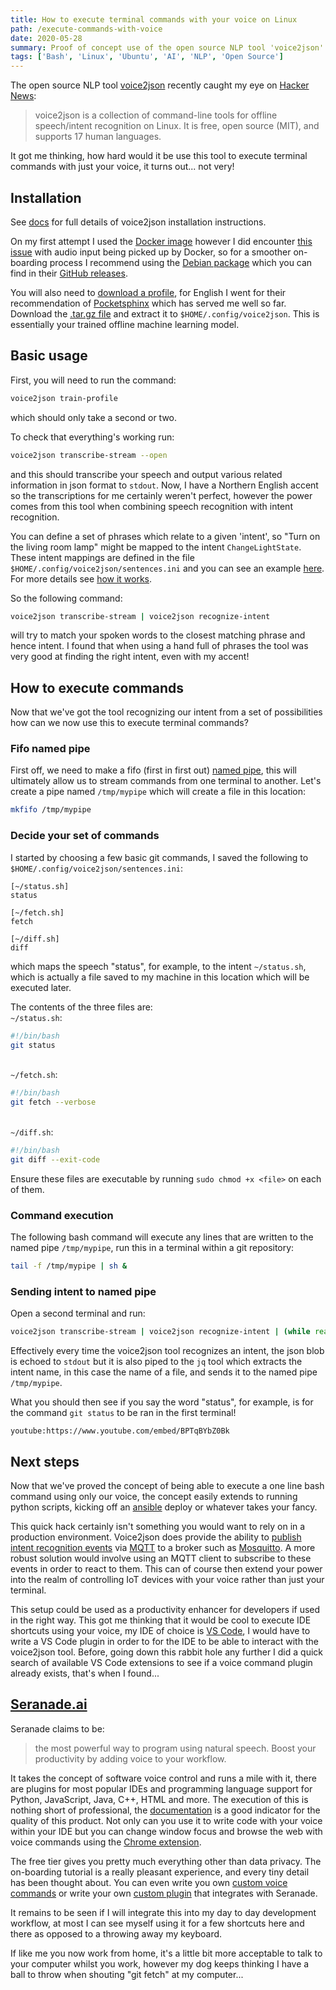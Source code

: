 ```yaml
---
title: How to execute terminal commands with your voice on Linux
path: /execute-commands-with-voice
date: 2020-05-28
summary: Proof of concept use of the open source NLP tool 'voice2json' to execute arbitrary commands in a linux terminal
tags: ['Bash', 'Linux', 'Ubuntu', 'AI', 'NLP', 'Open Source']
---
```


The open source NLP tool [voice2json](http://voice2json.org/) recently caught my eye on [Hacker News](https://news.ycombinator.com/item?id=27235970):
 > voice2json is a collection of command-line tools for offline speech/intent recognition on Linux. It is free, open source (MIT), and supports 17 human languages.

It got me thinking, how hard would it be use this tool to execute terminal commands with just your voice, it turns out... not very!

## Installation

See [docs](http://voice2json.org/install.html) for full details of voice2json installation instructions.

On my first attempt I used the [Docker image](http://voice2json.org/install.html#docker-image) however I did encounter [this issue](https://github.com/synesthesiam/voice2json/issues/21) with audio input being picked up by Docker, so for a smoother on-boarding process I recommend using the [Debian package](http://voice2json.org/install.html#debian-package) which you can find in their [GitHub releases](https://github.com/synesthesiam/voice2json/releases).

You will also need to [download a profile](http://voice2json.org/install.html#download-profile), for English I went for their recommendation of [Pocketsphinx](https://github.com/synesthesiam/en-us_pocketsphinx-cmu) which has served me well so far. Download the [.tar.gz file](https://github.com/synesthesiam/en-us_pocketsphinx-cmu/releases) and extract it to `$HOME/.config/voice2json`. This is essentially your trained offline machine learning model.

## Basic usage

First, you will need to run the command:
```bash
voice2json train-profile
```
which should only take a second or two.

To check that everything's working run:
```bash
voice2json transcribe-stream --open
```
and this should transcribe your speech and output various related information in json format to `stdout`. Now, I have a Northern English accent so the transcriptions for me certainly weren't perfect, however the power comes from this tool when combining speech recognition with intent recognition.

You can define a set of phrases which relate to a given 'intent', so "Turn on the living room lamp" might be mapped to the intent `ChangeLightState`. These intent mappings are defined in the file `$HOME/.config/voice2json/sentences.ini` and you can see an example [here](https://github.com/synesthesiam/en-us_pocketsphinx-cmu/blob/master/sentences.ini). For more details see [how it works](http://voice2json.org/#how-it-works).

So the following command:
```bash
voice2json transcribe-stream | voice2json recognize-intent
```
will try to match your spoken words to the closest matching phrase and hence intent. I found that when using a hand full of phrases the tool was very good at finding the right intent, even with my accent!

## How to execute commands
Now that we've got the tool recognizing our intent from a set of possibilities how can we now use this to execute terminal commands?

### Fifo named pipe
First off, we need to make a fifo (first in first out) [named pipe](https://man7.org/linux/man-pages/man7/fifo.7.html), this will ultimately allow us to stream commands from one terminal to another. Let's create a pipe named `/tmp/mypipe` which will create a file in this location:
```bash
mkfifo /tmp/mypipe
```

### Decide your set of commands
I started by choosing a few basic git commands, I saved the following to `$HOME/.config/voice2json/sentences.ini`:
```
[~/status.sh]
status

[~/fetch.sh]
fetch

[~/diff.sh]
diff
```
which maps the speech "status", for example, to the intent `~/status.sh`, which is actually a file saved to my machine in this location which will be executed later.

The contents of the three files are:
<br>`~/status.sh`:
```bash
#!/bin/bash
git status
```
<br>`~/fetch.sh`:
```bash
#!/bin/bash
git fetch --verbose
```
<br>`~/diff.sh`:
```bash
#!/bin/bash
git diff --exit-code
```
Ensure these files are executable by running `sudo chmod +x <file>` on each of them.

### Command execution
The following bash command will execute any lines that are written to the named pipe `/tmp/mypipe`, run this in a terminal within a git repository:
```bash
tail -f /tmp/mypipe | sh &
```

### Sending intent to named pipe
Open a second terminal and run:
```bash
voice2json transcribe-stream | voice2json recognize-intent | (while read -r LINE; do echo "line is: $LINE"; echo "$LINE" | jq -r '.intent.name' > /tmp/mypipe; done;)
```
Effectively every time the voice2json tool recognizes an intent, the json blob is echoed to `stdout` but it is also piped to the `jq` tool which extracts the intent name, in this case the name of a file, and sends it to the named pipe `/tmp/mypipe`.

What you should then see if you say the word "status", for example, is for the command `git status` to be ran in the first terminal!

`youtube:https://www.youtube.com/embed/BPTqBYbZ0Bk`

## Next steps
Now that we've proved the concept of being able to execute a one line bash command using only our voice, the concept easily extends to running python scripts, kicking off an [ansible](https://www.ansible.com/) deploy or whatever takes your fancy.

This quick hack certainly isn't something you would want to rely on in a production environment. Voice2json does provide the ability to [publish intent recognition events](http://voice2json.org/commands.html#stream-events) via [MQTT](https://mqtt.org/) to a broker such as [Mosquitto](https://mosquitto.org/). A more robust solution would involve using an MQTT client to subscribe to these events in order to react to them. This can of course then extend your power into the realm of controlling IoT devices with your voice rather than just your terminal.

This setup could be used as a productivity enhancer for developers if used in the right way. This got me thinking that it would be cool to execute IDE shortcuts using your voice, my IDE of choice is [VS Code](https://code.visualstudio.com/), I would have to write a VS Code plugin in order to for the IDE to be able to interact with the voice2json tool. Before, going down this rabbit hole any further I did a quick search of available VS Code extensions to see if a voice command plugin already exists, that's when I found...

## [Seranade.ai](https://serenade.ai/)
Seranade claims to be:
 > the most powerful way to program using natural speech. Boost your productivity by adding voice to your workflow.

It takes the concept of software voice control and runs a mile with it, there are plugins for most popular IDEs and programming language support for Python, JavaScript, Java, C++, HTML and more. The execution of this is nothing short of professional, the [documentation](https://serenade.ai/docs/) is a good indicator for the quality of this product. Not only can you use it to write code with your voice within your IDE but you can change window focus and browse the web with voice commands using the [Chrome extension](https://serenade.ai/docs/chrome/).

The free tier gives you pretty much everything other than data privacy. The on-boarding tutorial is a really pleasant experience, and every tiny detail has been thought about. You can even write you own [custom voice commands](https://serenade.ai/docs/api/) or write your own [custom plugin](https://serenade.ai/docs/protocol/) that integrates with Seranade.

It remains to be seen if I will integrate this into my day to day development workflow, at most I can see myself using it for a few shortcuts here and there as opposed to a throwing away my keyboard.

If like me you now work from home, it's a little bit more acceptable to talk to your computer whilst you work, however my dog keeps thinking I have a ball to throw when shouting "git fetch" at my computer...
